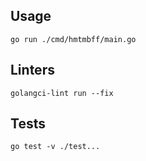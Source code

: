 ## Usage

```shell
go run ./cmd/hmtmbff/main.go
```

## Linters

```shell
golangci-lint run --fix
```

## Tests

```shell
go test -v ./test...
```
